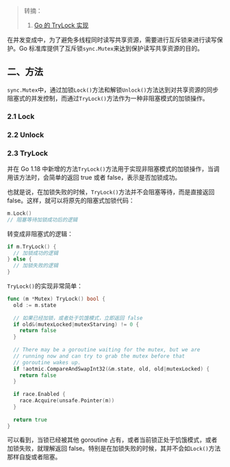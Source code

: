 > 转摘：
> 
> 1. [Go 的 TryLock 实现](https://mp.weixin.qq.com/s/Mro5XC8dS5ZAMvEVbJZsCw)

在并发变成中，为了避免多线程同时读写共享资源，需要进行互斥锁来进行读写保护。Go 标准库提供了互斥锁`sync.Mutex`来达到保护读写共享资源的目的。

## 二、方法

`sync.Mutex`中，通过加锁`Lock()`方法和解锁`Unlock()`方法达到对共享资源的同步阻塞式的并发控制，而通过`TryLock()`方法作为一种非阻塞模式的加锁操作。

### 2.1 Lock

### 2.2 Unlock

### 2.3 TryLock

并在 Go 1.18 中新增的方法`TryLock()`方法用于实现非阻塞模式的加锁操作，当调用该方法时，会简单的返回 true 或者 false，表示是否加锁成功。

也就是说，在加锁失败的时候，`TryLock()`方法并不会阻塞等待，而是直接返回 false。这样，就可以将原先的阻塞式加锁代码：

```go
m.Lock()
// 阻塞等待加锁成功后的逻辑
```

转变成非阻塞式的逻辑：

```go
if m.TryLock() {
  // 加锁成功的逻辑
} else {
  // 加锁失败的逻辑
}
```

`TryLock()`的实现非常简单：

```go
func (m *Mutex) TryLock() bool {
  old := m.state
  
  // 如果已经加锁，或者处于饥饿模式，立即返回 false
  if old&(mutexLocked|mutexStarving) != 0 {
    return false
  }
  
  // There may be a goroutine waiting for the mutex, but we are
  // running now and can try to grab the mutex before that
  // goroutine wakes up.
  if !aotmic.CompareAndSwapInt32(&m.state, old, old|mutexLocked) {
    return false
  }
  
  if race.Enabled {
    race.Acquire(unsafe.Pointer(m))
  }
  
  return true
}
```

可以看到，当锁已经被其他 goroutine 占有，或者当前锁正处于饥饿模式，或者加锁失败，就理解返回 false。特别是在加锁失败的时候，其并不会如`Lock()`方法那样自旋或者阻塞。

